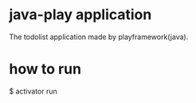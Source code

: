 java-play application
===============
The todolist application made by playframework(java).

how to run
===============
$ activator run
